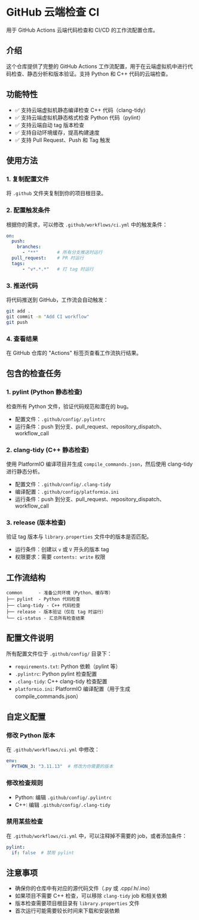
# GitHub 云端检查 CI

用于 GitHub Actions 云端代码检查和 CI/CD 的工作流配置仓库。

## 介绍

这个仓库提供了完整的 GitHub Actions 工作流配置，用于在云端虚拟机中进行代码检查、静态分析和版本验证。支持 Python 和 C++ 代码的云端检查。

## 功能特性

- ✅ 支持云端虚拟机静态编译检查 C++ 代码（clang-tidy）
- ✅ 支持云端虚拟机静态格式检查 Python 代码（pylint）
- ✅ 支持云端自动 tag 版本检查
- ✅ 支持自动环境缓存，提高构建速度
- ✅ 支持 Pull Request、Push 和 Tag 触发

## 使用方法

### 1. 复制配置文件

将 `.github` 文件夹复制到你的项目根目录。

### 2. 配置触发条件

根据你的需求，可以修改 `.github/workflows/ci.yml` 中的触发条件：

```yaml
on: 
  push:
    branches:
      - "**"       # 所有分支推送时运行
  pull_request:    # PR 时运行
  tags:
      - "v*.*.*"   # 打 tag 时运行
```

### 3. 推送代码

将代码推送到 GitHub，工作流会自动触发：

```bash
git add .
git commit -m "Add CI workflow"
git push
```

### 4. 查看结果

在 GitHub 仓库的 "Actions" 标签页查看工作流执行结果。

## 包含的检查任务

### 1. pylint (Python 静态检查)

检查所有 Python 文件，验证代码规范和潜在的 bug。

- 配置文件：`.github/config/.pylintrc`
- 运行条件：push 到分支、pull_request、repository_dispatch、workflow_call

### 2. clang-tidy (C++ 静态检查)

使用 PlatformIO 编译项目并生成 `compile_commands.json`，然后使用 clang-tidy 进行静态分析。

- 配置文件：`.github/config/.clang-tidy`
- 编译配置：`.github/config/platformio.ini`
- 运行条件：push 到分支、pull_request、repository_dispatch、workflow_call

### 3. release (版本检查)

验证 tag 版本与 `library.properties` 文件中的版本是否匹配。

- 运行条件：创建以 `v` 或 `V` 开头的版本 tag
- 权限要求：需要 `contents: write` 权限

## 工作流结构

```
common      - 准备公共环境（Python、缓存等）
├── pylint  - Python 代码检查
├── clang-tidy - C++ 代码检查
├── release - 版本验证（仅在 tag 时运行）
└── ci-status - 汇总所有检查结果
```

## 配置文件说明

所有配置文件位于 `.github/config/` 目录下：

- `requirements.txt`: Python 依赖（pylint 等）
- `.pylintrc`: Python pylint 检查配置
- `.clang-tidy`: C++ clang-tidy 检查配置
- `platformio.ini`: PlatformIO 编译配置（用于生成 compile_commands.json）

## 自定义配置

### 修改 Python 版本

在 `.github/workflows/ci.yml` 中修改：

```yaml
env:
  PYTHON_3: "3.11.13"  # 修改为你需要的版本
```

### 修改检查规则

- Python: 编辑 `.github/config/.pylintrc`
- C++: 编辑 `.github/config/.clang-tidy`

### 禁用某些检查

在 `.github/workflows/ci.yml` 中，可以注释掉不需要的 job，或者添加条件：

```yaml
pylint:
  if: false  # 禁用 pylint
```

## 注意事项

- 确保你的仓库中有对应的源代码文件（.py 或 .cpp/.h/.ino）
- 如果项目不需要 C++ 检查，可以移除 `clang-tidy` job 和相关依赖
- 版本检查需要项目根目录有 `library.properties` 文件
- 首次运行可能需要较长时间来下载和安装依赖

